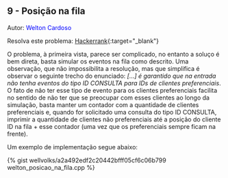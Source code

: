 ## 9 - Posição na fila
<div id="posicao_na_fila"></div>

Autor: <font color = "blue">Welton Cardoso</font>

Resolva este problema: [Hackerrank][hackerrank-i]{:target="_blank"}

O problema, à primeira vista, parece ser complicado, no entanto a soluço é bem direta, basta simular os eventos na fila como descrito. Uma observação, que não impossibilita a resolução, mas que simplifica é observar o seguinte trecho do enunciado: *\[...\] é garantido que na entrada não tenha eventos do tipo ID CONSULTA para IDs de clientes preferenciais*. O fato de não ter esse tipo de evento para os clientes preferenciais facilita no sentido de não ter que se preocupar com esses clientes ao longo da simulação, basta manter um contador com a quantidade de clientes preferenciais e, quando for solicitado uma consulta do tipo ID CONSULTA, imprimir a quantidade de clientes não preferenciais até a posição do cliente ID na fila + esse contador (uma vez que os preferenciais sempre ficam na frente).  

Um exemplo de implementação segue abaixo:

{% gist wellvolks/a2a492edf2c20442bfff05cf6c06b799 welton_posicao_na_fila.cpp %}

[hackerrank-i]: https://www.hackerrank.com/contests/gogeo-problemas-ja-utilizados-em-avaliacoes/challenges/posicao-na-fila
